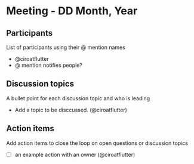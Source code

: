 # Meeting - DD Month, Year

## Participants

List of participants using their @ mention names

- @ciroatflutter
- @ mention notifies people?

## Discussion topics

A bullet point for each discussion topic and who is leading

- Add a topic to be disccussed. (@ciroatflutter)

## Action items

Add action items to close the loop on open questions or discussion topics

- [ ] an example action with an owner (@ciroatflutter)
